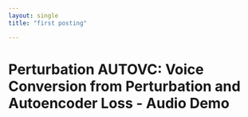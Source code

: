 ```yaml
---
layout: single
title: "first posting"

---
```


# Perturbation AUTOVC: Voice Conversion from Perturbation and Autoencoder Loss - Audio Demo
